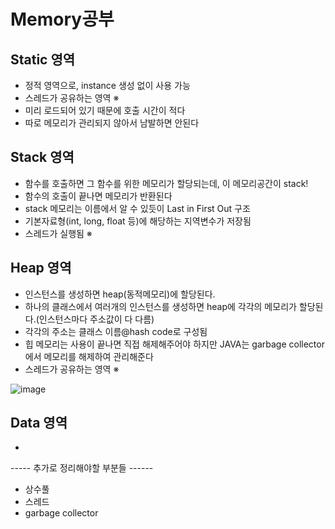 Memory공부
=============
Static 영역
------------
- 정적 영역으로, instance 생성 없이 사용 가능
- 스레드가 공유하는 영역 ※
- 미리 로드되어 있기 때문에 호출 시간이 적다
- 따로 메모리가 관리되지 않아서 남발하면 안된다


Stack 영역
------------
- 함수를 호출하면 그 함수를 위한 메모리가 할당되는데, 이 메모리공간이 stack!
- 함수의 호출이 끝나면 메모리가 반환된다
- stack 메모리는 이름에서 알 수 있듯이 Last in First Out 구조
- 기본자료형(int, long, float 등)에 해당하는 지역변수가 저장됨
- 스레드가 실행됨 ※


Heap 영역
-----------
- 인스턴스를 생성하면 heap(동적메모리)에 할당된다.
- 하나의 클래스에서 여러개의 인스턴스를 생성하면 heap에 각각의 메모리가 할당된다.(인스턴스마다 주소값이 다 다름)
- 각각의 주소는 클래스 이름@hash code로 구성됨
- 힙 메모리는 사용이 끝나면 직접 해제해주어야 하지만 JAVA는 garbage collector에서 메모리를 해제하여 관리해준다
- 스레드가 공유하는 영역 ※

![image](https://user-images.githubusercontent.com/77305070/114018184-eee6de00-98a7-11eb-8767-83bdaee01f4c.png)

Data 영역
-----------
- 

----- 추가로 정리해야할 부분들 ------
- 상수풀
- 스레드
- garbage collector
